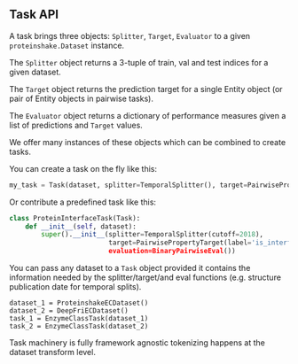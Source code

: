 ## Task API

A task brings three objects: `Splitter`, `Target`, `Evaluator` to a given `proteinshake.Dataset` instance.

The `Splitter` object returns a 3-tuple of train, val and test indices for a given dataset.

The `Target` object returns the prediction target for a single Entity object (or pair of Entity objects in pairwise tasks).

The `Evaluator` object returns a dictionary of performance measures given a list of predictions and `Target` values.

We offer many instances of these objects which can be combined to create tasks.

You can create a task on the fly like this:

```python
my_task = Task(dataset, splitter=TemporalSplitter(), target=PairwisePropertyTarget(label='is_interface'), evaluator=BinaryPairwiseEval())
```

Or contribute a predefined task like this:

```python
class ProteinInterfaceTask(Task):
    def __init__(self, dataset):
        super().__init__(splitter=TemporalSplitter(cutoff=2018), 
                         target=PairwisePropertyTarget(label='is_interface), 
                         evaluation=BinaryPairwiseEval())
```

You can pass any dataset to a `Task` object provided it contains the information needed by the splitter/target/and eval functions (e.g. structure publication date for temporal splits). 

```
dataset_1 = ProteinshakeECDataset()
dataset_2 = DeepFriECDataset()
task_1 = EnzymeClassTask(dataset_1)
task_2 = EnzymeClassTask(dataset_2)
```

Task machinery is fully framework agnostic tokenizing happens at the dataset transform level.
